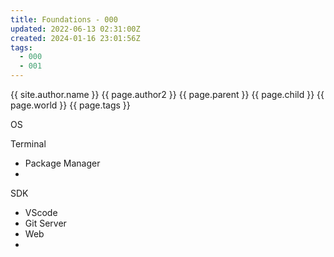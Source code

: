 ```yaml
---
title: Foundations - 000
updated: 2022-06-13 02:31:00Z
created: 2024-01-16 23:01:56Z
tags:
  - 000
  - 001
---
```


{{ site.author.name }}
{{ page.author2 }}
{{ page.parent }}
{{ page.child }}
{{ page.world }}
{{ page.tags }}

OS

Terminal
- Package Manager
- 
SDK
- VScode
- Git
Server
- Web
- 
